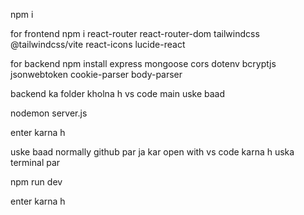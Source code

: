 

npm i

for frontend
npm i react-router react-router-dom tailwindcss @tailwindcss/vite react-icons lucide-react

for backend
npm install express mongoose cors dotenv bcryptjs jsonwebtoken cookie-parser body-parser


backend ka folder kholna h vs code main uske baad 

nodemon server.js

enter karna h 

uske baad normally github par ja kar open with vs code karna h uska terminal par 

npm run dev

enter karna h 

